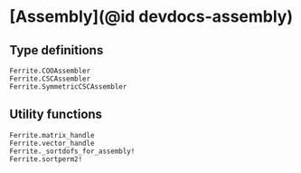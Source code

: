 # [Assembly](@id devdocs-assembly)

## Type definitions

```@docs
Ferrite.COOAssembler
Ferrite.CSCAssembler
Ferrite.SymmetricCSCAssembler
```

## Utility functions

```@docs
Ferrite.matrix_handle
Ferrite.vector_handle
Ferrite._sortdofs_for_assembly!
Ferrite.sortperm2!
```
